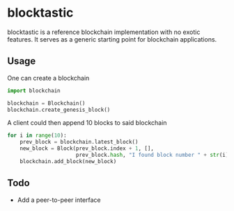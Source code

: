 # blocktastic
blocktastic is a reference blockchain implementation with no exotic features. It serves as a generic starting point for blockchain applications.

## Usage
One can create a blockchain
```python
import blockchain

blockchain = Blockchain()
blockchain.create_genesis_block()
```
A client could then append 10 blocks to said blockchain
```python
for i in range(10):
    prev_block = blockchain.latest_block()
    new_block = Block(prev_block.index + 1, [],
                      prev_block.hash, "I found block number " + str(i))
    blockchain.add_block(new_block)
```

## Todo
+ Add a peer-to-peer interface
